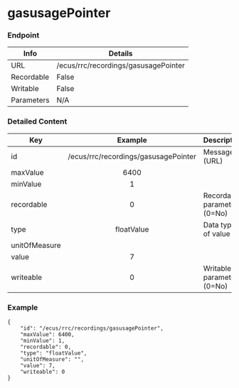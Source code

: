 # gasusagePointer



### Endpoint

| Info  | Details |
| ------------- | ------------- |
| URL   | /ecus/rrc/recordings/gasusagePointer   |
| Recordable   | False   |
| Writable   | False   |
| Parameters  | N/A  |

### Detailed Content

|  Key  | Example | Description |
| ------------- | :------: | ------------------------------ |
|  id | /ecus/rrc/recordings/gasusagePointer | Message ID (URL) |
|  maxValue | 6400 |  |
|  minValue | 1 |  |
|  recordable | 0 | Recordable parameter (0=No) |
|  type | floatValue | Data type of value |
|  unitOfMeasure |  |  |
|  value | 7 |  |
|  writeable | 0 | Writable parameter (0=No) |



### Example
```
{
    "id": "/ecus/rrc/recordings/gasusagePointer",
    "maxValue": 6400,
    "minValue": 1,
    "recordable": 0,
    "type": "floatValue",
    "unitOfMeasure": "",
    "value": 7,
    "writeable": 0
}
```
